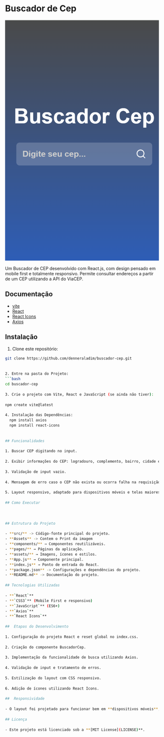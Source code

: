 

# Buscador de Cep

![Print do Projeto](./src/assets/BuscadorCep.png)


Um Buscador de CEP desenvolvido com React.js, com design pensado em mobile first e totalmente responsivo. Permite consultar endereços a partir de um CEP utilizando a API do ViaCEP.

## Documentação

- [vite](https://vitejs.dev/)
- [React](https://react.dev/)
- [React Icons](https://react-icons.github.io/react-icons/)
- [Axios](https://axios-http.com/ptbr/docs/intro)


## Instalação 

  1. Clone este repositório:
   ```bash
   git clone https://github.com/denneraladim/buscador-cep.git


2. Entre na pasta do Projeto:
   ```bash
   cd buscador-cep

3. Crie o projeto com Vite, React e JavaScript (se ainda não tiver):

   npm create vite@latest

4. Instalação das Dependências:
     npm install axios
     npm install react-icons


## Funcionalidades

1. Buscar CEP digitando no input.

2. Exibir informações do CEP: logradouro, complemento, bairro, cidade e estado.

3. Validação de input vazio.

4. Mensagem de erro caso o CEP não exista ou ocorra falha na requisição.

5. Layout responsivo, adaptado para dispositivos móveis e telas maiores.

## Como Executar



## Estrutura do Projeto

- **src/** -> Código-fonte principal do projeto.
  - **Assets** -> Contem o Print da imagem
  - **components/** → Componentes reutilizáveis.
  - **pages/** → Páginas da aplicação.
  - **assets/** → Imagens, ícones e estilos.
  - **App.js** → Componente principal.
  - **index.js** → Ponto de entrada do React.
- **package.json** -> Configurações e dependências do projeto.
- **README.md** -> Documentação do projeto.

## Tecnologias Utilizadas

- **`React`**  
- **`CSS3`** (Mobile First e responsivo)  
- **`JavaScript`** (ES6+)
- **`Axios`**
- **`React Icons`**

##  Etapas do Desenvolvimento

1. Configuração do projeto React e reset global no index.css.

2. Criação do componente BuscadorCep.

3. Implementação da funcionalidade de busca utilizando Axios.

4. Validação de input e tratamento de erros.

5. Estilização do layout com CSS responsivo.

6. Adição de ícones utilizando React Icons.

##  Responsividade

- O layout foi projetado para funcionar bem em **dispositivos móveis**, mas também se adapta a telas maiores, garantindo boa experiência em diferentes resoluções.

## Licença

- Este projeto está licenciado sob a **[MIT License](LICENSE)**.







